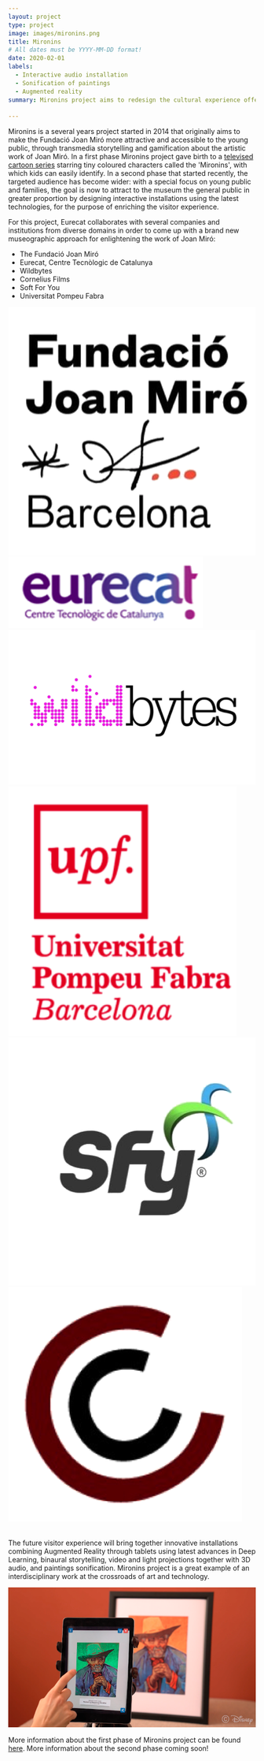 ```yaml
---
layout: project
type: project
image: images/mironins.png
title: Mironins
# All dates must be YYYY-MM-DD format!
date: 2020-02-01
labels:
  - Interactive audio installation
  - Sonification of paintings
  - Augmented reality
summary: Mironins project aims to redesign the cultural experience offered during the visit of The Fundació Joan Miró in Barcelona.

---
```




Mironins is a several years project started in 2014 that originally aims to make the Fundació Joan Miró more attractive and accessible to the young public, through transmedia storytelling and gamification about the artistic work of Joan Miró. In a first phase Mironins project gave birth to a [televised cartoon series](http://mironins.com/) starring tiny coloured characters called the 'Mironins', with which kids can easily identify. In a second phase that started recently, the targeted audience has become wider: with a special focus on young public and families, the goal is now to attract to the museum the general public in greater proportion by designing interactive installations using the latest technologies, for the purpose of enriching the visitor experience.<br />

For this project, Eurecat collaborates with several companies and institutions from diverse domains in order to come up with a brand new museographic approach for enlightening the work of Joan Miró:
- The Fundació Joan Miró
- Eurecat, Centre Tecnòlogic de Catalunya
- Wildbytes
- Cornelius Films
- Soft For You
- Universitat Pompeu Fabra

<div class="ui grid">
  <div class="ui small centered images">
    <img class="ui image" src="/images/fundacio.png">
    <img class="ui image" src="/images/eurecat_logo.png">
    <img class="ui image" src="/images/wildbytes.png">
  </div>
  <div class="ui small centered images">
    <img class="ui image" src="/images/upf.png">
    <img class="ui image" src="/images/sfy.png">
    <img class="ui image" src="/images/cornelius.png">
  </div>
</div>
<br />


The future visitor experience will bring together innovative installations combining Augmented Reality through tablets using latest advances in Deep Learning, binaural storytelling, video and light projections together with 3D audio, and paintings sonification. Mironins project is a great example of an interdisciplinary work at the crossroads of art and technology.

<img class="ui image" src="/images/ar_museum.png">

More information about the first phase of Mironins project can be found [here](https://www.fundaciocatalunyacultura.cat/ca/llotja-de-projectes/3/mironins.html). More information about the second phase coming soon!
